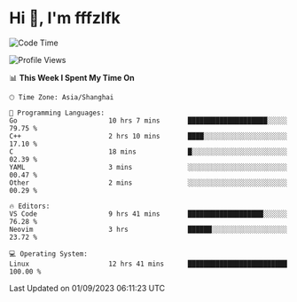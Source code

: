 # Hi 👋, I'm fffzlfk

<!--START_SECTION:waka-->
![Code Time](http://img.shields.io/badge/Code%20Time-379%20hrs%2052%20mins-blue)

![Profile Views](http://img.shields.io/badge/Profile%20Views-0-blue)

📊 **This Week I Spent My Time On** 

```text
🕑︎ Time Zone: Asia/Shanghai

💬 Programming Languages: 
Go                       10 hrs 7 mins       ████████████████████░░░░░   79.75 % 
C++                      2 hrs 10 mins       ████░░░░░░░░░░░░░░░░░░░░░   17.10 % 
C                        18 mins             █░░░░░░░░░░░░░░░░░░░░░░░░   02.39 % 
YAML                     3 mins              ░░░░░░░░░░░░░░░░░░░░░░░░░   00.47 % 
Other                    2 mins              ░░░░░░░░░░░░░░░░░░░░░░░░░   00.29 % 

🔥 Editors: 
VS Code                  9 hrs 41 mins       ███████████████████░░░░░░   76.28 % 
Neovim                   3 hrs               ██████░░░░░░░░░░░░░░░░░░░   23.72 % 

💻 Operating System: 
Linux                    12 hrs 41 mins      █████████████████████████   100.00 % 
```


 Last Updated on 01/09/2023 06:11:23 UTC
<!--END_SECTION:waka-->
